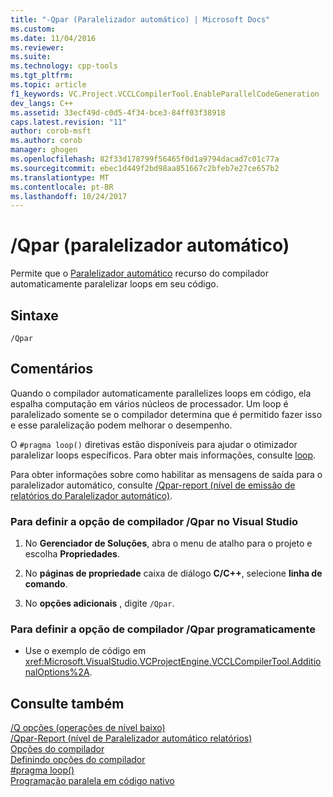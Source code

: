 ```yaml
---
title: "-Qpar (Paralelizador automático) | Microsoft Docs"
ms.custom: 
ms.date: 11/04/2016
ms.reviewer: 
ms.suite: 
ms.technology: cpp-tools
ms.tgt_pltfrm: 
ms.topic: article
f1_keywords: VC.Project.VCCLCompilerTool.EnableParallelCodeGeneration
dev_langs: C++
ms.assetid: 33ecf49d-c0d5-4f34-bce3-84ff03f38918
caps.latest.revision: "11"
author: corob-msft
ms.author: corob
manager: ghogen
ms.openlocfilehash: 82f33d178799f56465f0d1a9794dacad7c01c77a
ms.sourcegitcommit: ebec1d449f2bd98aa851667c2bfeb7e27ce657b2
ms.translationtype: MT
ms.contentlocale: pt-BR
ms.lasthandoff: 10/24/2017
---
```

# <a name="qpar-auto-parallelizer"></a>/Qpar (paralelizador automático)
Permite que o [Paralelizador automático](../../parallel/auto-parallelization-and-auto-vectorization.md) recurso do compilador automaticamente paralelizar loops em seu código.  
  
## <a name="syntax"></a>Sintaxe  
  
```  
/Qpar  
```  
  
## <a name="remarks"></a>Comentários  
 Quando o compilador automaticamente parallelizes loops em código, ela espalha computação em vários núcleos de processador. Um loop é paralelizado somente se o compilador determina que é permitido fazer isso e esse paralelização podem melhorar o desempenho.  
  
 O `#pragma loop()` diretivas estão disponíveis para ajudar o otimizador paralelizar loops específicos. Para obter mais informações, consulte [loop](../../preprocessor/loop.md).  
  
 Para obter informações sobre como habilitar as mensagens de saída para o paralelizador automático, consulte [/Qpar-report (nível de emissão de relatórios do Paralelizador automático)](../../build/reference/qpar-report-auto-parallelizer-reporting-level.md).  
  
### <a name="to-set-the-qpar-compiler-option-in-visual-studio"></a>Para definir a opção de compilador /Qpar no Visual Studio  
  
1.  No **Gerenciador de Soluções**, abra o menu de atalho para o projeto e escolha **Propriedades**.  
  
2.  No **páginas de propriedade** caixa de diálogo **C/C++**, selecione **linha de comando**.  
  
3.  No **opções adicionais** , digite `/Qpar`.  
  
### <a name="to-set-the-qpar-compiler-option-programmatically"></a>Para definir a opção de compilador /Qpar programaticamente  
  
-   Use o exemplo de código em <xref:Microsoft.VisualStudio.VCProjectEngine.VCCLCompilerTool.AdditionalOptions%2A>.  
  
## <a name="see-also"></a>Consulte também  
 [/Q opções (operações de nível baixo)](../../build/reference/q-options-low-level-operations.md)   
 [/Qpar-Report (nível de Paralelizador automático relatórios)](../../build/reference/qpar-report-auto-parallelizer-reporting-level.md)   
 [Opções do compilador](../../build/reference/compiler-options.md)   
 [Definindo opções do compilador](../../build/reference/setting-compiler-options.md)   
 [#pragma loop()](../../preprocessor/loop.md)   
 [Programação paralela em código nativo](http://go.microsoft.com/fwlink/?LinkId=263662)